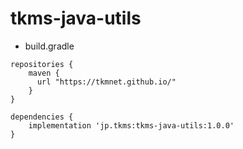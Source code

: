 # tkms-java-utils

- build.gradle

```
repositories {
    maven {
      url "https://tkmnet.github.io/"
    }
}

dependencies {
    implementation 'jp.tkms:tkms-java-utils:1.0.0'
}
```

